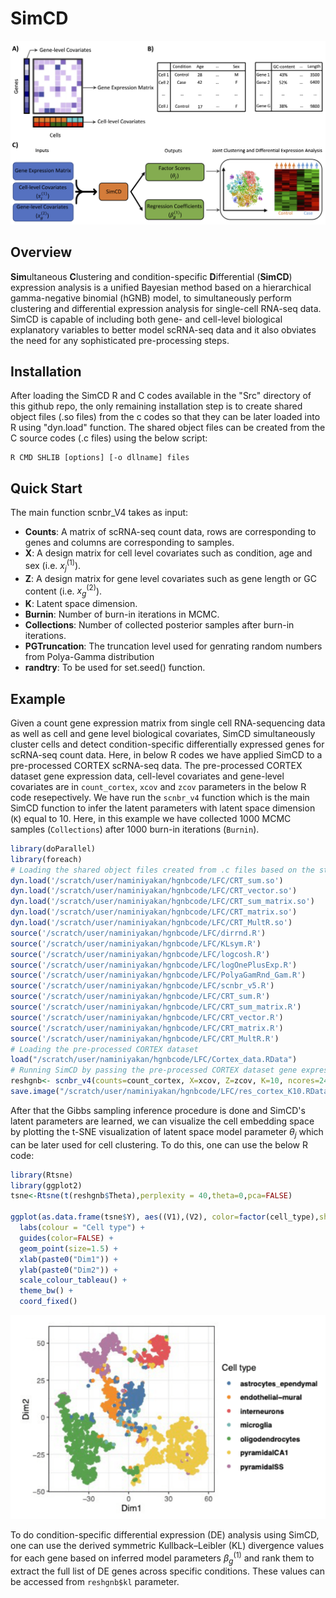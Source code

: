 # SimCD
![GitHub Logo](/Miscel/Fig1_A4_cropped.png)
## Overview
**Sim**ultaneous **C**lustering and condition-specific **D**ifferential (**SimCD**) expression analysis is a unified Bayesian method based on a hierarchical gamma-negative binomial (hGNB) model, to simultaneously
perform clustering and differential expression analysis for single-cell RNA-seq data. SimCD is capable of including both gene- and cell-level biological explanatory variables
to better model scRNA-seq data and it also obviates the need for any sophisticated pre-processing steps.

## Installation
After loading the SimCD R and C codes available in the "Src" directory of this github repo, the only remaining installation step is to create shared object files (.so files) from the c codes so that they can be later loaded into R using "dyn.load" function. The shared object files can be created from the C source codes (.c files) using the below script:
```
R CMD SHLIB [options] [-o dllname] files
```

## Quick Start
The main function scnbr_V4 takes as input:

- **Counts**: A matrix of scRNA-seq count data, rows are corresponding to genes and columns are corresponding to samples.
- **X**: A design matrix for cell level covariates such as condition, age and sex (i.e. $x_{j}^{(1)}$).
- **Z**: A design matrix for gene level covariates such as gene length or GC content (i.e. $x_{g}^{(2)}$).
- **K**: Latent space dimension.
- **Burnin**: Number of burn-in iterations in MCMC.
- **Collections**: Number of collected posterior samples after burn-in iterations.
- **PGTruncation**: The truncation level used for genrating random numbers from Polya-Gamma distribution
- **randtry**: To be used for set.seed() function.

## Example
Given a count gene expression matrix from single cell RNA-sequencing data as well as  cell and gene level biological covariates, SimCD simultaneously cluster cells and detect condition-specific differentially expressed genes for scRNA-seq count data. Here, in below R codes we have applied SimCD to a pre-processed CORTEX scRNA-seq data. The pre-processed CORTEX dataset gene expression data, cell-level covariates and gene-level covariates are in `count_cortex`, `xcov` and `zcov` parameters in the below R code resepectively. We have run the `scnbr_v4` function which is the main SimCD function to infer the latent parameters with latent space dimension (`K`) equal to 10. Here, in this example we have collected 1000 MCMC samples (`Collections`) after 1000 burn-in iterations (`Burnin`). 

``` r
library(doParallel)
library(foreach)
# Loading the shared object files created from .c files based on the steps described in the SimCD installation procedure:
dyn.load('/scratch/user/naminiyakan/hgnbcode/LFC/CRT_sum.so')
dyn.load('/scratch/user/naminiyakan/hgnbcode/LFC/CRT_vector.so')
dyn.load('/scratch/user/naminiyakan/hgnbcode/LFC/CRT_sum_matrix.so')
dyn.load('/scratch/user/naminiyakan/hgnbcode/LFC/CRT_matrix.so')
dyn.load('/scratch/user/naminiyakan/hgnbcode/LFC/CRT_MultR.so')
source('/scratch/user/naminiyakan/hgnbcode/LFC/dirrnd.R')
source('/scratch/user/naminiyakan/hgnbcode/LFC/KLsym.R')
source('/scratch/user/naminiyakan/hgnbcode/LFC/logcosh.R')
source('/scratch/user/naminiyakan/hgnbcode/LFC/logOnePlusExp.R')
source('/scratch/user/naminiyakan/hgnbcode/LFC/PolyaGamRnd_Gam.R')
source('/scratch/user/naminiyakan/hgnbcode/LFC/scnbr_v5.R')
source('/scratch/user/naminiyakan/hgnbcode/LFC/CRT_sum.R')
source('/scratch/user/naminiyakan/hgnbcode/LFC/CRT_sum_matrix.R')
source('/scratch/user/naminiyakan/hgnbcode/LFC/CRT_vector.R')
source('/scratch/user/naminiyakan/hgnbcode/LFC/CRT_matrix.R')
source('/scratch/user/naminiyakan/hgnbcode/LFC/CRT_MultR.R')
# Loading the pre-processed CORTEX dataset
load("/scratch/user/naminiyakan/hgnbcode/LFC/Cortex_data.RData")
# Running SimCD by passing the pre-processed CORTEX dataset gene expression data, cell-level covariates and gene-dependent covariates
reshgnb<- scnbr_v4(counts=count_cortex, X=xcov, Z=zcov, K=10, ncores=24, Burnin = 1000L, Collections = 1000L, PGTruncation = 10L, randtry = 2020)
save.image("/scratch/user/naminiyakan/hgnbcode/LFC/res_cortex_K10.RData")

```

After that the Gibbs sampling inference procedure is done and SimCD's latent parameters are learned, we can visualize the cell embedding space by plotting the t-SNE visualization of latent space model parameter $\theta_j$ which can be later used for cell clustering. To do this, one can use the below R code:

``` r
library(Rtsne)
library(ggplot2)
tsne<-Rtsne(t(reshgnb$Theta),perplexity = 40,theta=0,pca=FALSE)

ggplot(as.data.frame(tsne$Y), aes((V1),(V2), color=factor(cell_type),show.legend =FALSE)) +
  labs(colour = "Cell type") +
  guides(color=FALSE) +
  geom_point(size=1.5) +
  xlab(paste0("Dim1")) +
  ylab(paste0("Dim2")) + 
  scale_colour_tableau() +
  theme_bw() + 
  coord_fixed()

```
![GitHub Logo](/Miscel/tsne_simcd_cortex_v2.png)

To do condition-specific differential expression (DE) analysis using SimCD, one can use the derived symmetric Kullback–Leibler (KL) divergence values for each gene based on inferred model parameters $\beta_{g}^{(1)}$ and rank them to extract the full list of DE genes across specific conditions. These values can be accessed from `reshgnb$kl` parameter.
